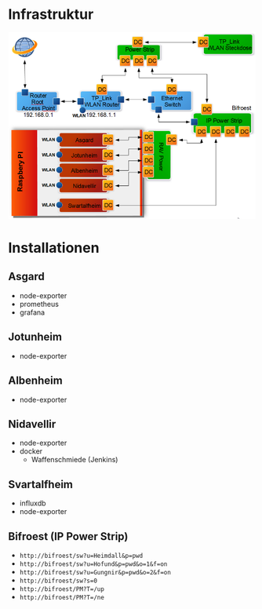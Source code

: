 # Infrastruktur
![Infrastruktur](../pics/infrastructure.png)

# Installationen
## Asgard
- node-exporter
- prometheus
- grafana
## Jotunheim
- node-exporter
## Albenheim
- node-exporter
## Nidavellir
- node-exporter
- docker
  - Waffenschmiede (Jenkins)
## Svartalfheim
- influxdb
- node-exporter

## Bifroest (IP Power Strip)
- ``http://bifroest/sw?u=Heimdall&p=pwd``
- ``http://bifroest/sw?u=Hofund&p=pwd&o=1&f=on``
- ``http://bifroest/sw?u=Gungnir&p=pwd&o=2&f=on``
- ``http://bifroest/sw?s=0``
- ``http://bifroest/PM?T=/up``
- ``http://bifroest/PM?T=/ne``